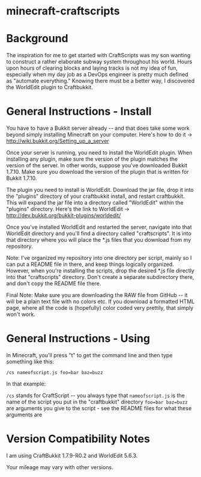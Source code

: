 minecraft-craftscripts
======================

# Background

The inspiration for me to get started with CraftScripts was my son wanting to construct a rather elaborate subway system throughout his world. Hours upon hours of clearing blocks and laying tracks is not my idea of fun, especially when my day job as a DevOps engineer is pretty much defined as "automate everything." Knowing there must be a better way, I discovered the WorldEdit plugin to Craftbukkit.

# General Instructions - Install

You have to have a Bukkit server already -- and that does take some work beyond simply installing Minecraft on your computer. Here's how to do it -> http://wiki.bukkit.org/Setting_up_a_server

Once your server is running, you need to install the WorldEdit plugin. When installing any plugin, make sure the version of the plugin matches the version of the server. In other words, suppose you've downloaded Bukkit 1.7.10. Make sure you download the version of the plugin that is written for Bukkit 1.7.10.

The plugin you need to install is WorldEdit. Download the jar file, drop it into the "plugins" directory of your craftbukkit install, and restart craftbukkit. This will expand the jar file into a directory called "WorldEdit" within the "plugins" directory. Here's the link to WorldEdit -> http://dev.bukkit.org/bukkit-plugins/worldedit/

Once you've installed WorldEdit and restarted the server, navigate into that WorldEdit directory and you'll find a directory called "craftscripts". It is into that directory where you will place the *.js files that you download from my repository.

Note: I've organized my repository into one directory per script, mainly so I can put a README file in there, and keep things logically organized. However, when you're installing the scripts, drop the desired *.js file directly into that "craftscripts" directory. Don't create a separate subdirectory there, and don't copy the README file there.

Final Note: Make sure you are downloading the RAW file from GitHub -- it will be a plain text file with no colors etc. If you download a formatted HTML page, where all the code is (hopefully) color coded very prettily, that simply won't work.

# General Instructions - Using

In Minecraft, you'll press "t" to get the command line and then type something like this:

`/cs nameofscript.js foo=bar baz=buzz`

In that example:

`/cs` stands for CraftScript -- you always type that
`nameofscript.js` is the name of the script you put in the "craftbukkit" directory
`foo=bar baz=buzz` are arguments you give to the script - see the README files for what these arguments are

# Version Compatibility Notes

I am using CraftBukkit 1.7.9-R0.2 and WorldEdit 5.6.3.

Your mileage may vary with other versions.
